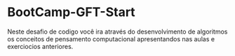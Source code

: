 # BootCamp-GFT-Start

<p> Neste desafio de codigo você ira através do desenvolvimento de algoritmos os conceitos de pensamento computacional apresentandos nas aulas e exerciocios anteriores.</p>
